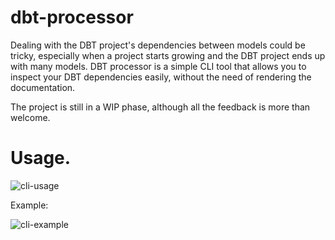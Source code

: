 # dbt-processor

Dealing with the DBT project's dependencies between models could be tricky, especially when a project starts growing and the DBT project ends up with many models. DBT processor is a simple CLI tool that allows you to inspect your DBT dependencies easily, without the need of rendering the documentation.

The project is still in a WIP phase, although all the feedback is more than welcome.

# Usage.

![cli-usage](https://user-images.githubusercontent.com/25264748/134923441-acacd1a5-e43e-4146-bd44-76f3a09fdb0a.png)

Example:

![cli-example](https://user-images.githubusercontent.com/25264748/134923609-7df7cfdb-1afa-40d9-aad8-0c0ee87af46c.png)

